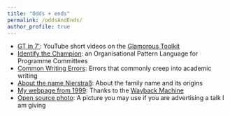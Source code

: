 ```yaml
---
title: "Odds + ends"
permalink: /oddsAndEnds/
author_profile: true
---
```


- [GT in 7'](https://www.youtube.com/playlist?list=PLfrs5bwLJOoAaHvQGSLeKpHWmFuZXPUTJ): YouTube short videos on the [Glamorous Toolkit](https://gtoolkit.com)
- [Identify the Champion](/champion): an Organisational Pattern Language for Programme Committees
- [Common Writing Errors](https://scg.unibe.ch/wiki/howtos/commonwritingerrors): Errors that commonly creep into academic writing
- [About the name Nierstraß](https://www.family.nierstrasz.org/nierstrass): About the family name and its origins
- [My webpage from 1999](http://web.archive.org/web/19990210095953/http://www.iam.unibe.ch/~oscar/): Thanks to the [Wayback Machine](http://web.archive.org)
- [Open source photo](/oscarOpenSourcePicture): A picture you may use if you are advertising a talk I am giving
